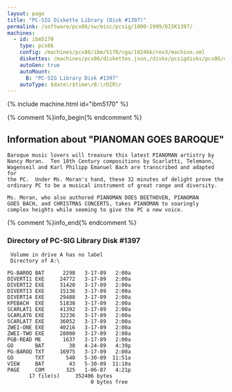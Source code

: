 ```yaml
---
layout: page
title: "PC-SIG Diskette Library (Disk #1397)"
permalink: /software/pcx86/sw/misc/pcsig/1000-1999/DISK1397/
machines:
  - id: ibm5170
    type: pcx86
    config: /machines/pcx86/ibm/5170/cga/1024kb/rev3/machine.xml
    diskettes: /machines/pcx86/diskettes.json,/disks/pcsigdisks/pcx86/diskettes.json
    autoGen: true
    autoMount:
      B: "PC-SIG Library Disk #1397"
    autoType: $date\r$time\rB:\rDIR\r
---
```


{% include machine.html id="ibm5170" %}

{% comment %}info_begin{% endcomment %}

## Information about "PIANOMAN GOES BAROQUE"

    Baroque music lovers will treasure this latest PIANOMAN artistry by
    Nancy Moran.  Ten 18th Century compositions by Scarlatti, Telemann,
    Wagenseil and Karl Philipp Emanuel Bach are transcribed and adapted for
    the PC.  Under Ms. Moran's hand, these 32 minutes of delight prove the
    ordinary PC to be a musical instrument of great range and diversity.
    
    Ms. Moran, who also authored PIANOMAN DOES BEETHOVEN, PIANOMAN
    GOES BACH, and CHRISTMAS CONCERTS, takes PIANOMAN to soaringly
    complex heights while seeming to give the PC a new voice.
{% comment %}info_end{% endcomment %}


### Directory of PC-SIG Library Disk #1397

     Volume in drive A has no label
     Directory of A:\

    PG-BAROQ BAT      2298   3-17-89   2:00a
    DIVERTI1 EXE     24772   3-17-89   2:00a
    DIVERTI2 EXE     31420   3-17-89   2:00a
    DIVERTI3 EXE     15136   3-17-89   2:00a
    DIVERTI4 EXE     29488   3-17-89   2:00a
    KPEBACH  EXE     51838   3-17-89   2:00a
    SCARLAT1 EXE     41392   3-17-89   2:00a
    SCARLAT6 EXE     32236   3-17-89   2:00a
    SCARLAT7 EXE     36052   3-17-89   2:00a
    ZWEI-ONE EXE     40216   3-17-89   2:00a
    ZWEI-TWO EXE     28000   3-17-89   2:00a
    PGB-READ ME       1637   3-17-89   2:00a
    GO       BAT        38   4-24-89   4:39p
    PG-BAROQ TXT     16975   3-17-89   2:00a
    GO       TXT       540   5-30-89  11:51a
    VIEW     BAT        43   5-30-89  11:10a
    PAGE     COM       325   1-06-87   4:21p
           17 file(s)     352406 bytes
                               0 bytes free
